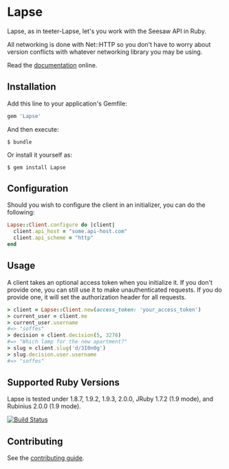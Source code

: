 # Lapse

Lapse, as in teeter-Lapse, let's you work with the Seesaw API in Ruby.

All networking is done with Net::HTTP so you don't have to worry about version conflicts with whatever networking library you may be using.

Read the [documentation](http://rubydoc.info/github/seesawco/Lapse-rb/master/frames) online.

## Installation

Add this line to your application's Gemfile:

``` ruby
gem 'Lapse'
```

And then execute:

``` shell
$ bundle
```

Or install it yourself as:

``` shell
$ gem install Lapse
```

## Configuration

Should you wish to configure the client in an initializer, you can do the following:

``` ruby
Lapse::Client.configure do |client|
  client.api_host = "some.api-host.com"
  client.api_scheme = "http"
end
```

## Usage

A client takes an optional access token when you initialize it. If you don't provide one, you can still use it to make unauthenticated requests. If you do provide one, it will set the authorization header for all requests.

``` ruby
> client = Lapse::Client.new(access_token: 'your_access_token')
> current_user = client.me
> current_user.username
#=> "soffes"
> decision = client.decision(5, 3276)
#=> "Which lamp for the new apartment?"
> slug = client.slug('d/3I0n0g')
> slug.decision.user.username
#=> "soffes"
```

## Supported Ruby Versions

Lapse is tested under 1.8.7, 1.9.2, 1.9.3, 2.0.0, JRuby 1.7.2 (1.9 mode), and Rubinius 2.0.0 (1.9 mode).

[![Build Status](https://travis-ci.org/seesawco/Lapse-rb.png?branch=master)](https://travis-ci.org/seesawco/Lapse-rb)

## Contributing

See the [contributing guide](Contributing.markdown).

